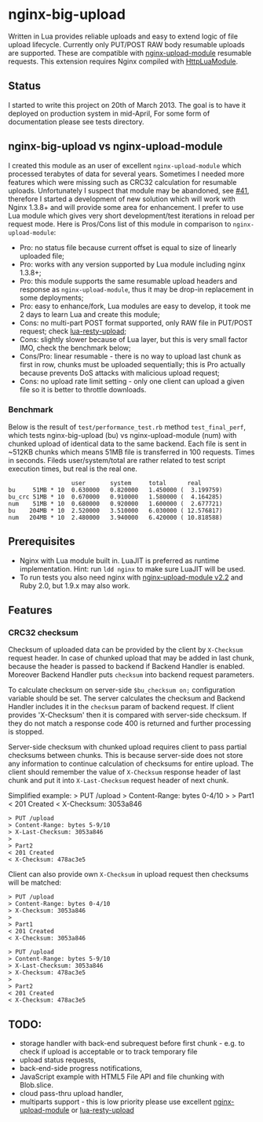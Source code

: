 # nginx-big-upload

Written in Lua provides reliable uploads and easy to extend logic of file upload lifecycle.
Currently only PUT/POST RAW body resumable uploads are supported. These are compatible with [nginx-upload-module](https://github.com/vkholodkov/nginx-upload-module/tree/2.2) resumable
requests. This extension requires Nginx compiled with [HttpLuaModule](http://wiki.nginx.org/HttpLuaModule).

## Status

I started to write this project on 20th of March 2013.
The goal is to have it deployed on production system in mid-April,
For some form of documentation please see tests directory.


## nginx-big-upload vs nginx-upload-module

I created this module as an user of excellent `nginx-upload-module` which processed terabytes of data for several years. Sometimes I needed
more features which were missing such as CRC32 calculation for resumable uploads. Unfortunately I suspect that module may be abandoned, see [#41](https://github.com/vkholodkov/nginx-upload-module/issues/41),
therefore I started a development of new solution which will work with Nginx 1.3.8+ and will provide some area for enhancement. I prefer to use
Lua module which gives very short development/test iterations in reload per request mode. Here is Pros/Cons list of this module in comparison to `nginx-upload-module`:

* Pro: no status file because current offset is equal to size of linearly uploaded file;
* Pro: works with any version supported by Lua module including nginx 1.3.8+;
* Pro: this module supports the same resumable upload headers and response as `nginx-upload-module`, thus it may be drop-in replacement in some deployments;
* Pro: easy to enhance/fork, Lua modules are easy to develop, it took me 2 days to learn Lua and create this module;
* Cons: no multi-part POST format supported, only RAW file in PUT/POST request; check [lua-resty-upload](https://github.com/agentzh/lua-resty-upload);
* Cons: slightly slower because of Lua layer, but this is very small factor IMO, check the benchmark below;
* Cons/Pro: linear resumable - there is no way to upload last chunk as first in row, chunks must be uploaded sequentially; this is Pro actually because prevents DoS attacks with malicious upload request;
* Cons: no upload rate limit setting - only one client can upload a given file so it is better to throttle downloads.

### Benchmark

Below is the result of `test/performance_test.rb` method `test_final_perf`, which tests nginx-big-upload (bu) vs nginx-upload-module (num)
with chunked upload of identical data to the same backend. Each file is sent in ~512KB chunks which means 51MB file
is transferred in 100 requests. Times in seconds. Fileds user/system/total are rather related to test script execution times, but real is the real one.

                      user       system     total      real
    bu     51MB * 10  0.630000   0.820000   1.450000 (  3.199759)
    bu_crc 51MB * 10  0.670000   0.910000   1.580000 (  4.164285)
    num    51MB * 10  0.680000   0.920000   1.600000 (  2.677721)
    bu    204MB * 10  2.520000   3.510000   6.030000 ( 12.576817)
    num   204MB * 10  2.480000   3.940000   6.420000 ( 10.818588)

## Prerequisites

* Nginx with Lua module built in. LuaJIT is preferred as runtime implementation. Hint: run `ldd nginx` to make sure LuaJIT will be used.
* To run tests you also need nginx with [nginx-upload-module v2.2](https://github.com/vkholodkov/nginx-upload-module/tree/2.2) and Ruby 2.0, but 1.9.x may also work.

## Features

### CRC32 checksum
Checksum of uploaded data can be provided by the client by `X-Checksum` request header. In case
of chunked upload that may be added in last chunk, because the header is passed to backend if Backend Handler is enabled.
Moreover Backend Handler puts `checksum` into backend request parameters.

To calculate checksum on server-side `$bu_checksum on;` configuration variable should be set. The server calculates
the checksum and Backend Handler includes it in the `checksum` param of backend request. If client provides 'X-Checksum'
then it is compared with server-side checksum. If they do not match a response code 400 is returned and further processing is stopped.

Server-side checksum with chunked upload requires client to pass partial checksums between chunks. This is because
server-side does not store any information to continue calculation of checksums for entire upload. The client
should remember the value of `X-Checksum` response header of last chunk and put it into `X-Last-Checksum` request header of next chunk.

Simplified example:
    > PUT /upload
    > Content-Range: bytes 0-4/10
    >
    > Part1
    < 201 Created
    < X-Checksum: 3053a846

    > PUT /upload
    > Content-Range: bytes 5-9/10
    > X-Last-Checksum: 3053a846
    >
    > Part2
    < 201 Created
    < X-Checksum: 478ac3e5

Client can also provide own `X-Checksum` in upload request then checksums will be matched:

    > PUT /upload
    > Content-Range: bytes 0-4/10
    > X-Checksum: 3053a846
    >
    > Part1
    < 201 Created
    < X-Checksum: 3053a846

    > PUT /upload
    > Content-Range: bytes 5-9/10
    > X-Last-Checksum: 3053a846
    > X-Checksum: 478ac3e5
    >
    > Part2
    < 201 Created
    < X-Checksum: 478ac3e5

## TODO:
* storage handler with back-end subrequest before first chunk - e.g. to check if upload is acceptable or to track temporary file
* upload status requests,
* back-end-side progress notifications,
* JavaScript example with HTML5 File API and file chunking with Blob.slice.
* cloud pass-thru upload handler,
* multiparts support - this is low priority please use excellent [nginx-upload-module](https://github.com/vkholodkov/nginx-upload-module/tree/2.2) or [lua-resty-upload](https://github.com/agentzh/lua-resty-upload)




